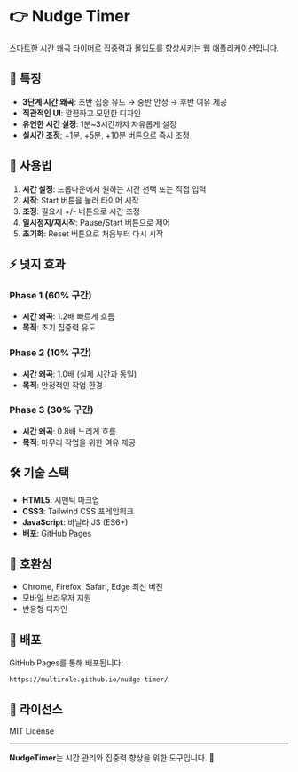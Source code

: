# 👉 Nudge Timer

스마트한 시간 왜곡 타이머로 집중력과 몰입도를 향상시키는 웹 애플리케이션입니다.

## 🎯 특징

- **3단계 시간 왜곡**: 초반 집중 유도 → 중반 안정 → 후반 여유 제공
- **직관적인 UI**: 깔끔하고 모던한 디자인
- **유연한 시간 설정**: 1분~3시간까지 자유롭게 설정
- **실시간 조정**: +1분, +5분, +10분 버튼으로 즉시 조정

## 🚀 사용법

1. **시간 설정**: 드롭다운에서 원하는 시간 선택 또는 직접 입력
2. **시작**: Start 버튼을 눌러 타이머 시작
3. **조정**: 필요시 +/- 버튼으로 시간 조정
4. **일시정지/재시작**: Pause/Start 버튼으로 제어
5. **초기화**: Reset 버튼으로 처음부터 다시 시작

## ⚡ 넛지 효과

### Phase 1 (60% 구간)
- **시간 왜곡**: 1.2배 빠르게 흐름
- **목적**: 초기 집중력 유도

### Phase 2 (10% 구간)  
- **시간 왜곡**: 1.0배 (실제 시간과 동일)
- **목적**: 안정적인 작업 환경

### Phase 3 (30% 구간)
- **시간 왜곡**: 0.8배 느리게 흐름
- **목적**: 마무리 작업을 위한 여유 제공

## 🛠️ 기술 스택

- **HTML5**: 시맨틱 마크업
- **CSS3**: Tailwind CSS 프레임워크
- **JavaScript**: 바닐라 JS (ES6+)
- **배포**: GitHub Pages

## 📱 호환성

- Chrome, Firefox, Safari, Edge 최신 버전
- 모바일 브라우저 지원
- 반응형 디자인

## 🔗 배포

GitHub Pages를 통해 배포됩니다:
```
https://multirole.github.io/nudge-timer/
```

## 📄 라이선스

MIT License

---

**NudgeTimer**는 시간 관리와 집중력 향상을 위한 도구입니다. 🎯 